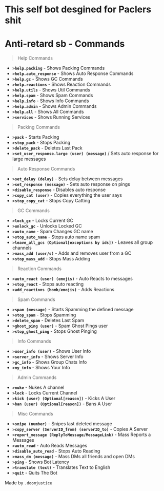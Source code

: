 
# This self bot desgined for Paclers shit 

# Anti-retard sb - Commands

> Help Commands
- **`>help.packing`** - Shows Packing Commands
- **`>help.auto_response`** - Shows Auto Response Commands
- **`>help.gc`** - Shows GC Commands
- **`>help.reactions`** - Shows Reaction Commands
- **`>help.utils`** - Shows Util Commands
- **`>help.spam`** - Shows Spam Commands
- **`>help.info`** - Shows Info Commands
- **`>help.admin`** - Shows Admin Commands
- **`>help.all`** - Shows All Commands
- **`>services`** - Shows Running Services

> Packing Commands
- **`>pack`** - Starts Packing
- **`>stop_pack`** - Stops Packing
- **`>delete_pack`** - Deletes Last Pack
- **`>set_user_response.large (user) (message)`** / Sets auto response for large messages

> Auto Response Commands
- **`>set_delay (delay)`** - Sets delay between messages
- **`>set_response (message)`** - Sets auto response on pings
- **`>disable_response`** - Disables auto response
- **`>copy_cat (user)`** - Copies everything the user says
- **`>stop_copy_cat`** - Stops Copy Catting

> GC Commands
- **`>lock_gc`** - Locks Current GC
- **`>unlock_gc`** - Unlocks Locked GC
- **`>auto_name`** - Spam Changes GC name
- **`>stop_auto_name`** - Stops auto name spam
- **`>leave_all_gcs (Optional[exceptions by ids])`** - Leaves all group channels
- **`>mass_add (user/s)`** - Adds and removes user from a GC
- **`>stop_mass_add`** - Stops Mass Adding

> Reaction Commands
- **`>auto_react (user) (emojis)`** - Auto Reacts to messages
- **`>stop_react`** - Stops auto reacting
- **`>add_reactions (bomb/emojis)`** - Adds Reactions

> Spam Commands
- **`>spam (message)`** - Starts Spamming the defined message
- **`>stop_spam`** - Stops Spamming
- **`>delete_spam`** - Deletes Last Spam
- **`>ghost_ping (user)`** - Spam Ghost Pings user
- **`>stop_ghost_ping`** - Stops Ghost Pinging

> Info Commands
- **`>user_info (user)`** - Shows User Info
- **`>server_info`** - Shows Server Info
- **`>gc_info`** - Shows Group Chats Info
- **`>my_info`** - Shows Your Info

> Admin Commands
- **`>nuke`** - Nukes A channel
- **`>lock`** - Locks Current Channel
- **`>kick (user) (Optional[reason])`** - Kicks A User
- **`>ban (user) (Optional[reason])`** - Bans A User

> Misc Commands
- **`>snipe (number)`** - Snipes last deleted message
- **`>copy_server (ServerID_from) (serverID_to)`** - Copies A Server
- **`>report_message (ReplyToMessage/MessageLink)`** - Mass Reports a Messages
- **`>auto_read`** - Auto Reads Messages
- **`>disable_auto_read`** - Stops Auto Reading
- **`>mass_dm (message)`** - Mass DMs all friends and open DMs
- **`>ping`** - Shows Bot Latency
- **`>translate (text)`** - Translates Text to English
- **`>quit`** - Quits The Bot

Made by `.doomjustice`

